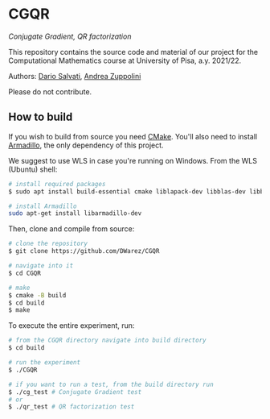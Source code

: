 # CGQR

_Conjugate Gradient, QR factorization_

This repository contains the source code and material of our project for the Computational Mathematics course
at University of Pisa, a.y. 2021/22.

Authors: [Dario Salvati](https://github.com/DWarez), [Andrea Zuppolini](https://github.com/AndreZupp)


Please do not contribute.


## How to build
If you wish to build from source you need [CMake](https://cmake.org/).
You'll also need to install [Armadillo](http://arma.sourceforge.net), the only dependency
of this project.

We suggest to use WLS in case you're running on Windows. From the WLS (Ubuntu) shell:
```bash
# install required packages
$ sudo apt install build-essential cmake liblapack-dev libblas-dev libboost-dev

# install Armadillo
sudo apt-get install libarmadillo-dev
```

Then, clone and compile from source:

```bash
# clone the repository
$ git clone https://github.com/DWarez/CGQR

# navigate into it
$ cd CGQR

# make
$ cmake -B build
$ cd build
$ make
```

To execute the entire experiment, run:

```bash
# from the CGQR directory navigate into build directory
$ cd build

# run the experiment
$ ./CGQR

# if you want to run a test, from the build directory run
$ ./cg_test # Conjugate Gradient test
# or
$ ./qr_test # QR factorization test
```
